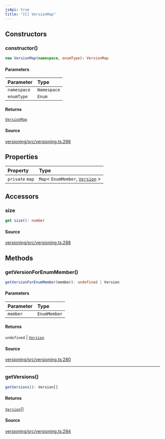 ```yaml
---
jsApi: true
title: "[C] VersionMap"
---
```


## Constructors

### constructor()

```ts
new VersionMap(namespace, enumType): VersionMap
```

#### Parameters

| Parameter   | Type        |
| :---------- | :---------- |
| `namespace` | `Namespace` |
| `enumType`  | `Enum`      |

#### Returns

[`VersionMap`](Class.VersionMap.md)

#### Source

[versioning/src/versioning.ts:266](https://github.com/markcowl/cadl/blob/1a6d2b70/packages/versioning/src/versioning.ts#L266)

## Properties

| Property        | Type                                                      |
| :-------------- | :-------------------------------------------------------- |
| `private` `map` | `Map`< `EnumMember`, [`Version`](Interface.Version.md) \> |

## Accessors

### size

```ts
get size(): number
```

#### Source

[versioning/src/versioning.ts:288](https://github.com/markcowl/cadl/blob/1a6d2b70/packages/versioning/src/versioning.ts#L288)

## Methods

### getVersionForEnumMember()

```ts
getVersionForEnumMember(member): undefined | Version
```

#### Parameters

| Parameter | Type         |
| :-------- | :----------- |
| `member`  | `EnumMember` |

#### Returns

`undefined` \| [`Version`](Interface.Version.md)

#### Source

[versioning/src/versioning.ts:280](https://github.com/markcowl/cadl/blob/1a6d2b70/packages/versioning/src/versioning.ts#L280)

---

### getVersions()

```ts
getVersions(): Version[]
```

#### Returns

[`Version`](Interface.Version.md)[]

#### Source

[versioning/src/versioning.ts:284](https://github.com/markcowl/cadl/blob/1a6d2b70/packages/versioning/src/versioning.ts#L284)
